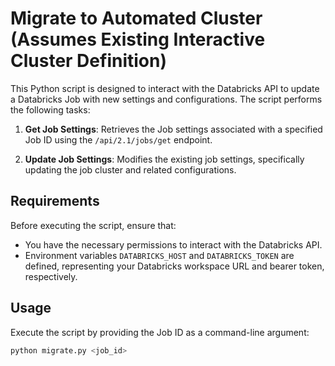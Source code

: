 # Migrate to Automated Cluster (Assumes Existing Interactive Cluster Definition)

This Python script is designed to interact with the Databricks API to update a Databricks Job with new settings and configurations. The script performs the following tasks:

1. **Get Job Settings**: Retrieves the Job settings associated with a specified Job ID using the `/api/2.1/jobs/get` endpoint.

2. **Update Job Settings**: Modifies the existing job settings, specifically updating the job cluster and related configurations.

## Requirements

Before executing the script, ensure that:

- You have the necessary permissions to interact with the Databricks API.
- Environment variables `DATABRICKS_HOST` and `DATABRICKS_TOKEN` are defined, representing your Databricks workspace URL and bearer token, respectively.

## Usage

Execute the script by providing the Job ID as a command-line argument:

```bash
python migrate.py <job_id>

